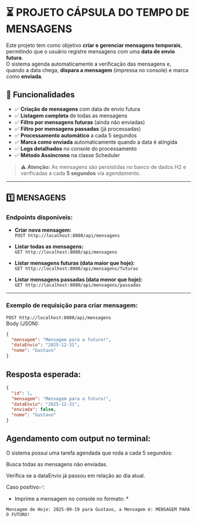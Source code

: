 # ⏳ PROJETO CÁPSULA DO TEMPO DE MENSAGENS

Este projeto tem como objetivo **criar e gerenciar mensagens temporais**,  
permitindo que o usuário registre mensagens com uma **data de envio futura**.  
O sistema agenda automaticamente a verificação das mensagens e, quando a data chega, **dispara a mensagem** (impressa no console) e marca como **enviada**.  

## 🚀 Funcionalidades

- ✅ **Criação de mensagens** com data de envio futura
- ✅ **Listagem completa** de todas as mensagens
- ✅ **Filtro por mensagens futuras** (ainda não enviadas)
- ✅ **Filtro por mensagens passadas** (já processadas)
- ✅ **Processamento automático** a cada 5 segundos
- ✅ **Marca como enviada** automaticamente quando a data é atingida
- ✅ **Logs detalhados** no console do processamento
- ✅ **Método Assíncrono** na classe Scheduler


> ⚠️ **Atenção:** As mensagens são persistidas no banco de dados H2 e verificadas a cada **5 segundos** via agendamento.

--------------------------

## 1️⃣ MENSAGENS

### Endpoints disponíveis:

- **Criar nova mensagem:**  
`POST http://localhost:8080/api/mensagens`

- **Listar todas as mensagens:**  
`GET http://localhost:8080/api/mensagens`

- **Listar mensagens futuras (data maior que hoje):**  
`GET http://localhost:8080/api/mensagens/futuras`

- **Listar mensagens passadas (data menor que hoje):**  
`GET http://localhost:8080/api/mensagens/passadas`

---

### Exemplo de requisição para criar mensagem:
`POST http://localhost:8080/api/mensagens`  
Body (JSON):
```json
{
  "mensagem": "Mensagem para o futuro!",
  "dataEnvio": "2025-12-31",
  "nome": "Gustavo"
}
```
## Resposta esperada:
```json
{
  "id": 1,
  "mensagem": "Mensagem para o futuro!",
  "dataEnvio": "2025-12-31",
  "enviada": false,
  "nome": "Gustavo"
}
```
## Agendamento com output no terminal:

O sistema possui uma tarefa agendada que roda a cada 5 segundos:

Busca todas as mensagens não enviadas.

Verifica se a dataEnvio já passou em relação ao dia atual.

Caso positivo✅:

* Imprime a mensagem no console no formato: *
```
Mensagem de Hoje: 2025-09-19 para Gustavo, a Mensagem é: MENSAGEM PARA O FUTURO!
```

